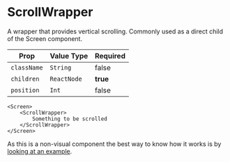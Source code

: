 # ScrollWrapper
A wrapper that provides vertical scrolling. Commonly used as a direct child of the Screen component.

| Prop |  Value Type | Required |
| --- | --- | --- |
| `className` | `String` | false | 
| `children` | `ReactNode` | **true** | 
| `position` | `Int` | false | 

```
<Screen>
    <ScrollWrapper>
        Something to be scrolled
    </ScrollWrapper>
</Screen>
```

As this is a non-visual component the best way to know how it works is by [looking at an example](https://github.com/lana/lana-mapp-template/blob/master/src/screens/HomeScreen/HomeScreen.jsx).





